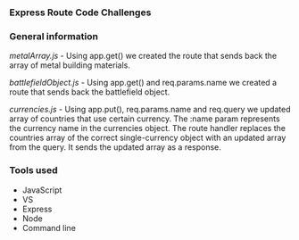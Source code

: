 ### Express Route Code Challenges

### General information

*metalArray.js* - Using app.get() we created the route that sends back the array of metal building materials.

*battlefieldObject.js* - Using app.get() and req.params.name we created a route that sends back the battlefield object.

*currencies.js* - Using app.put(), req.params.name and req.query we updated array of countries that use certain currency. The :name param represents the currency name in the currencies object. The route handler replaces the countries array of the correct single-currency object with an updated array from the query. It sends the updated array as a response.

### Tools used 

+ JavaScript
+ VS
+ Express
+ Node
+ Command line
